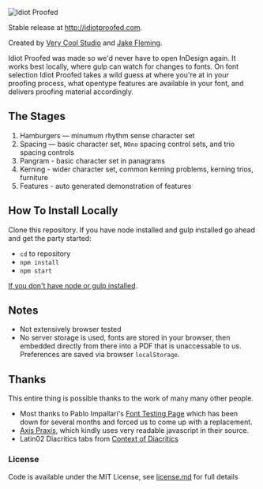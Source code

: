 ![Idiot Proofed](http://idiotproofed.com/images/github-share.jpg)


Stable release at http://idiotproofed.com.

Created by [Very Cool Studio](https://verycoolstudio.com) and [Jake Fleming](https://www.futurefonts.xyz/jake-fleming).

Idiot Proofed was made so we'd never have to open InDesign again. It works best locally, where gulp can watch for changes to fonts. On font selection Idiot Proofed takes a wild guess at where you're at in your proofing process, what opentype features are available in your font, and delivers proofing material accordingly. 

## The Stages
1. Hamburgers — minumum rhythm sense character set
2. Spacing — basic character set, `NOno` spacing control sets, and trio spacing controls
3. Pangram - basic character set in panagrams
4. Kerning - wider character set, common kerning problems, kerning trios, furniture
5. Features - auto generated demonstration of features

## How To Install Locally
Clone this repository. If you have node installed and gulp installed go ahead and get the party started:
* `cd` to repository
* `npm install`
* `npm start`

[If you don't have node or gulp installed](https://www.google.com/search?q=install+node+and+gulp&oq=install+node+and+gulp&aqs=chrome..69i57j0l5.5274j1j7&sourceid=chrome&ie=UTF-8).

## Notes

* Not extensively browser tested
* No server storage is used, fonts are stored in your browser, then embedded directly from there into a PDF that is unaccessable to us. Preferences are saved via browser `localStorage`.

## Thanks

This entire thing is possible thanks to the work of many many other people.

* Most thanks to Pablo Impallari's [Font Testing Page](https://github.com/impallari/Font-Testing-Page/) which has been down for several months and forced us to come up with a replacement.
* [Axis Praxis](http://axis-praxis.org), which kindly uses very readable javascript in their source.
* Latin02 Diacritics tabs from [Context of Diacritics](http://urtd.net/projects/cod)

### License

Code is available under the MIT License, see [license.md](license.md) for full details

